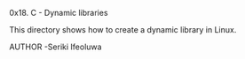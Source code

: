 0x18. C - Dynamic libraries

This directory shows  how to create a dynamic library in Linux. 

AUTHOR
-Seriki Ifeoluwa
